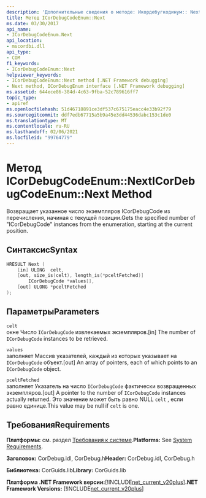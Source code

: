 ```yaml
---
description: 'Дополнительные сведения о методе: Икордебугкодинум:: Next'
title: Метод ICorDebugCodeEnum::Next
ms.date: 03/30/2017
api_name:
- ICorDebugCodeEnum.Next
api_location:
- mscordbi.dll
api_type:
- COM
f1_keywords:
- ICorDebugCodeEnum::Next
helpviewer_keywords:
- ICorDebugCodeEnum::Next method [.NET Framework debugging]
- Next method, ICorDebugEnum interface [.NET Framework debugging]
ms.assetid: 644ece86-384d-4c63-9fba-52c789616ff7
topic_type:
- apiref
ms.openlocfilehash: 51d46718891ce3df537c675175eacc4e33b92f79
ms.sourcegitcommit: ddf7edb67715a5b9a45e3dd44536dabc153c1de0
ms.translationtype: MT
ms.contentlocale: ru-RU
ms.lasthandoff: 02/06/2021
ms.locfileid: "99764779"
---
```

# <a name="icordebugcodeenumnext-method"></a><span data-ttu-id="3a01b-103">Метод ICorDebugCodeEnum::Next</span><span class="sxs-lookup"><span data-stu-id="3a01b-103">ICorDebugCodeEnum::Next Method</span></span>

<span data-ttu-id="3a01b-104">Возвращает указанное число экземпляров ICorDebugCode из перечисления, начиная с текущей позиции.</span><span class="sxs-lookup"><span data-stu-id="3a01b-104">Gets the specified number of "ICorDebugCode" instances from the enumeration, starting at the current position.</span></span>

## <a name="syntax"></a><span data-ttu-id="3a01b-105">Синтаксис</span><span class="sxs-lookup"><span data-stu-id="3a01b-105">Syntax</span></span>

```cpp
HRESULT Next (
    [in] ULONG  celt,
    [out, size_is(celt), length_is(*pceltFetched)]
        ICorDebugCode *values[],
    [out] ULONG *pceltFetched
);
```

## <a name="parameters"></a><span data-ttu-id="3a01b-106">Параметры</span><span class="sxs-lookup"><span data-stu-id="3a01b-106">Parameters</span></span>

`celt`  
<span data-ttu-id="3a01b-107">окне Число `ICorDebugCode` извлекаемых экземпляров.</span><span class="sxs-lookup"><span data-stu-id="3a01b-107">[in] The number of `ICorDebugCode` instances to be retrieved.</span></span>

`values`  
<span data-ttu-id="3a01b-108">заполняет Массив указателей, каждый из которых указывает на `ICorDebugCode` объект.</span><span class="sxs-lookup"><span data-stu-id="3a01b-108">[out] An array of pointers, each of which points to an `ICorDebugCode` object.</span></span>

`pceltFetched`  
<span data-ttu-id="3a01b-109">заполняет Указатель на число `ICorDebugCode` фактически возвращенных экземпляров.</span><span class="sxs-lookup"><span data-stu-id="3a01b-109">[out] A pointer to the number of `ICorDebugCode` instances actually returned.</span></span> <span data-ttu-id="3a01b-110">Это значение может быть равно NULL `celt` , если равно единице.</span><span class="sxs-lookup"><span data-stu-id="3a01b-110">This value may be null if `celt` is one.</span></span>

## <a name="requirements"></a><span data-ttu-id="3a01b-111">Требования</span><span class="sxs-lookup"><span data-stu-id="3a01b-111">Requirements</span></span>

<span data-ttu-id="3a01b-112">**Платформы:** см. раздел [Требования к системе](../../get-started/system-requirements.md).</span><span class="sxs-lookup"><span data-stu-id="3a01b-112">**Platforms:** See [System Requirements](../../get-started/system-requirements.md).</span></span>

<span data-ttu-id="3a01b-113">**Заголовок:** CorDebug.idl, CorDebug.h</span><span class="sxs-lookup"><span data-stu-id="3a01b-113">**Header:** CorDebug.idl, CorDebug.h</span></span>

<span data-ttu-id="3a01b-114">**Библиотека:** CorGuids.lib</span><span class="sxs-lookup"><span data-stu-id="3a01b-114">**Library:** CorGuids.lib</span></span>

<span data-ttu-id="3a01b-115">**Платформа .NET Framework версии:**[!INCLUDE[net_current_v20plus](../../../../includes/net-current-v20plus-md.md)]</span><span class="sxs-lookup"><span data-stu-id="3a01b-115">**.NET Framework Versions:** [!INCLUDE[net_current_v20plus](../../../../includes/net-current-v20plus-md.md)]</span></span>
